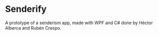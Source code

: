 # Senderify
A prototype of a senderism app, made with WPF and C# done by Héctor Alberca and Rubén Crespo.
